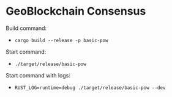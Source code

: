# GeoBlockchain Consensus

Build command:

- `cargo build --release -p basic-pow`

Start command:

- `./target/release/basic-pow`

Start command with logs:

- `RUST_LOG=runtime=debug ./target/release/basic-pow --dev`
